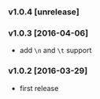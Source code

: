 ### v1.0.4 [unrelease]

### v1.0.3 [2016-04-06]

- add `\n` and `\t` support

### v1.0.2 [2016-03-29]

- first release
